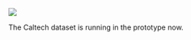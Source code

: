 ![](https://db-feed.s3.amazonaws.com/legacy/Screen_Shot_2019_03_26_at_3_51_56_PM-1553629946106.png)

The Caltech dataset is running in the prototype now.
